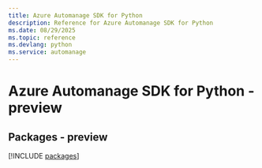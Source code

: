 ```yaml
---
title: Azure Automanage SDK for Python
description: Reference for Azure Automanage SDK for Python
ms.date: 08/29/2025
ms.topic: reference
ms.devlang: python
ms.service: automanage
---
```

# Azure Automanage SDK for Python - preview
## Packages - preview
[!INCLUDE [packages](automanage-index.md)]